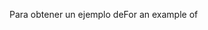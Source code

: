 <span data-ttu-id="8b796-101">Para obtener un ejemplo de</span><span class="sxs-lookup"><span data-stu-id="8b796-101">For an example of</span></span>